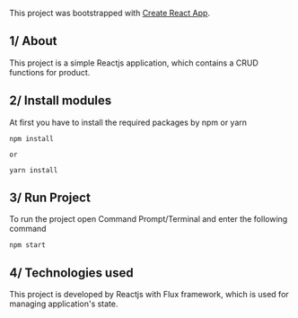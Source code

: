 This project was bootstrapped with [Create React App](https://github.com/facebookincubator/create-react-app).

## 1/ About
This project is a simple Reactjs application, which contains a CRUD functions for product.

## 2/ Install modules

At first you have to install the required packages by npm or yarn
```
npm install 

or 

yarn install
```
## 3/ Run Project

To run the project open Command Prompt/Terminal and enter the following command
```
npm start 
```

## 4/ Technologies used
This project is developed by Reactjs with Flux framework, which is used for managing application's state.
